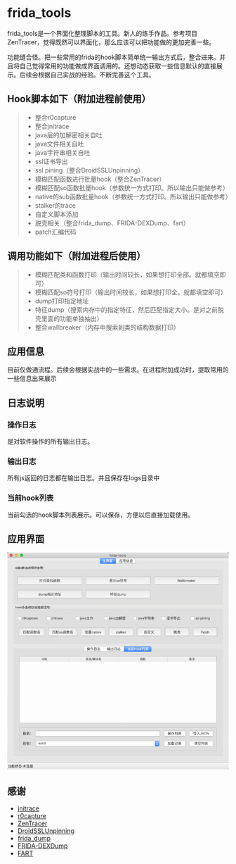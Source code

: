 # frida_tools

frida_tools是一个界面化整理脚本的工具。新人的练手作品。参考项目ZenTracer，觉得既然可以界面化，那么应该可以把功能做的更加完善一些。

功能缝合怪。把一些常用的frida的hook脚本简单统一输出方式后，整合进来。并且将自己觉得常用的功能做成界面调用的。还想动态获取一些信息默认的直接展示。后续会根据自己实战的经验。不断完善这个工具。

##  Hook脚本如下（附加进程前使用）

> * 整合r0capture
> * 整合jnitrace
> * java层的加解密相关自吐
> * java文件相关自吐
> * java字符串相关自吐
> * ssl证书导出
> * ssl pining（整合DroidSSLUnpinning）
> * 模糊匹配函数进行批量hook（整合ZenTracer）
> * 模糊匹配so函数批量hook（参数统一方式打印。所以输出只能做参考）
> * native的sub函数批量hook（参数统一方式打印。所以输出只能做参考）
> * stalker的trace
> * 自定义脚本添加
> * 脱壳相关（整合frida_dump、FRIDA-DEXDump、fart）
> * patch汇编代码

## 调用功能如下（附加进程后使用）

> * 模糊匹配类和函数打印（输出时间较长，如果想打印全部。就都填空即可）
> * 模糊匹配so符号打印（输出时间较长，如果想打印全。就都填空即可）
> * dump打印指定地址
> * 特征dump（搜索内存中的指定特征，然后匹配指定大小。是对之前脱壳里面的功能单独抽出）
> * 整合wallbreaker（内存中搜索到类的结构数据打印）

## 应用信息

目前仅做通流程。后续会根据实战中的一些需求。在进程附加成功时，提取常用的一些信息出来展示

## 日志说明

### 操作日志

是对软件操作的所有输出日志。

### 输出日志

所有js返回的日志都在输出日志。并且保存在logs目录中

### 当前hook列表

当前勾选的hook脚本列表展示。可以保存，方便以后直接加载使用。



## 应用界面

![image-20210618123336357](./img/image-20210618123336357.png)



## 感谢

* [jnitrace](https://github.com/chame1eon/jnitrace)
* [r0capture](https://github.com/r0ysue/r0capture)
* [ZenTracer](https://github.com/hluwa/ZenTracer)
* [DroidSSLUnpinning](https://github.com/WooyunDota/DroidSSLUnpinning)
* [frida_dump](https://github.com/lasting-yang/frida_dump)
* [FRIDA-DEXDump](https://github.com/hluwa/FRIDA-DEXDump)
* [FART](https://github.com/hanbinglengyue/FART)

